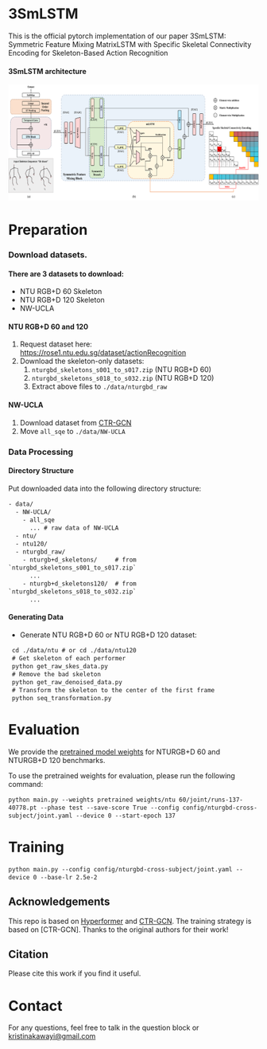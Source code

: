 # 3SmLSTM
This is the official pytorch implementation of our paper 3SmLSTM: Symmetric Feature Mixing MatrixLSTM with Specific Skeletal Connectivity Encoding for Skeleton-Based Action Recognition

####  3SmLSTM architecture
<p align="center">
   <img src="full.png" alt="drawing" width="800"/>
</p>

#  Preparation

### Download datasets.

#### There are 3 datasets to download:

- NTU RGB+D 60 Skeleton
- NTU RGB+D 120 Skeleton
- NW-UCLA

#### NTU RGB+D 60 and 120

1. Request dataset here: https://rose1.ntu.edu.sg/dataset/actionRecognition
2. Download the skeleton-only datasets:
   1. `nturgbd_skeletons_s001_to_s017.zip` (NTU RGB+D 60)
   2. `nturgbd_skeletons_s018_to_s032.zip` (NTU RGB+D 120)
   3. Extract above files to `./data/nturgbd_raw`

#### NW-UCLA

1. Download dataset from [CTR-GCN](https://github.com/Uason-Chen/CTR-GCN)
2. Move `all_sqe` to `./data/NW-UCLA`

### Data Processing

#### Directory Structure

Put downloaded data into the following directory structure:

```
- data/
  - NW-UCLA/
    - all_sqe
      ... # raw data of NW-UCLA
  - ntu/
  - ntu120/
  - nturgbd_raw/
    - nturgb+d_skeletons/     # from `nturgbd_skeletons_s001_to_s017.zip`
      ...
    - nturgb+d_skeletons120/  # from `nturgbd_skeletons_s018_to_s032.zip`
      ...
```

#### Generating Data

- Generate NTU RGB+D 60 or NTU RGB+D 120 dataset:

```
 cd ./data/ntu # or cd ./data/ntu120
 # Get skeleton of each performer
 python get_raw_skes_data.py
 # Remove the bad skeleton 
 python get_raw_denoised_data.py
 # Transform the skeleton to the center of the first frame
 python seq_transformation.py
```

# Evaluation

We provide the [pretrained model weights](https://github.com/StarPlatinumDa/3SmLSTM/tree/main/pretrained%20weights) for NTURGB+D 60 and NTURGB+D 120 benchmarks.

To use the pretrained weights for evaluation, please run the following command:

```
python main.py --weights pretrained weights/ntu 60/joint/runs-137-40778.pt --phase test --save-score True --config config/nturgbd-cross-subject/joint.yaml --device 0 --start-epoch 137
```

# Training

```
python main.py --config config/nturgbd-cross-subject/joint.yaml --device 0 --base-lr 2.5e-2
```

## Acknowledgements

This repo is based on [Hyperformer](https://github.com/ZhouYuxuanYX/Hyperformer) and [CTR-GCN](https://github.com/Uason-Chen/CTR-GCN). The training strategy is based on [CTR-GCN].
Thanks to the original authors for their work!

## Citation

Please cite this work if you find it useful.

# Contact
For any questions, feel free to talk in the question block or kristinakawayi@gmail.com


